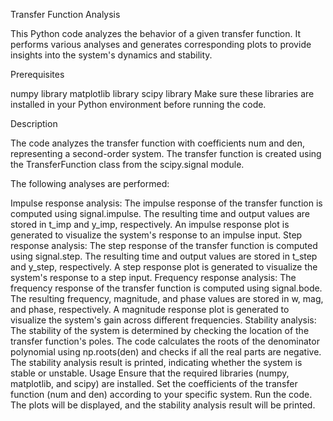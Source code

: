Transfer Function Analysis

This Python code analyzes the behavior of a given transfer function. It performs various analyses and generates corresponding plots to provide insights into the system's dynamics and stability.

Prerequisites

numpy library
matplotlib library
scipy library
Make sure these libraries are installed in your Python environment before running the code.

Description

The code analyzes the transfer function with coefficients num and den, representing a second-order system. The transfer function is created using the TransferFunction class from the scipy.signal module.

The following analyses are performed:

Impulse response analysis:
The impulse response of the transfer function is computed using signal.impulse.
The resulting time and output values are stored in t_imp and y_imp, respectively.
An impulse response plot is generated to visualize the system's response to an impulse input.
Step response analysis:
The step response of the transfer function is computed using signal.step.
The resulting time and output values are stored in t_step and y_step, respectively.
A step response plot is generated to visualize the system's response to a step input.
Frequency response analysis:
The frequency response of the transfer function is computed using signal.bode.
The resulting frequency, magnitude, and phase values are stored in w, mag, and phase, respectively.
A magnitude response plot is generated to visualize the system's gain across different frequencies.
Stability analysis:
The stability of the system is determined by checking the location of the transfer function's poles.
The code calculates the roots of the denominator polynomial using np.roots(den) and checks if all the real parts are negative.
The stability analysis result is printed, indicating whether the system is stable or unstable.
Usage
Ensure that the required libraries (numpy, matplotlib, and scipy) are installed.
Set the coefficients of the transfer function (num and den) according to your specific system.
Run the code. The plots will be displayed, and the stability analysis result will be printed.
